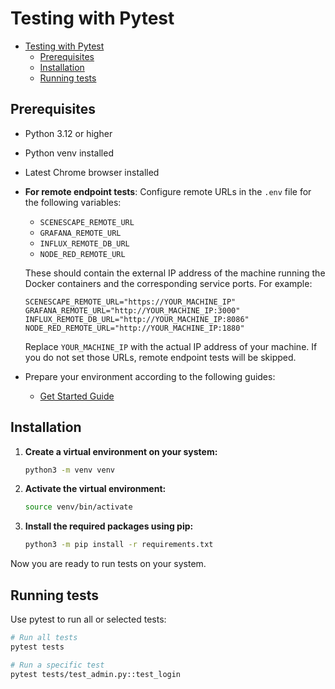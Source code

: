 <!--
# SPDX-FileCopyrightText: (C) 2025 Intel Corporation
# SPDX-License-Identifier: LicenseRef-Intel-Edge-Software
# This file is licensed under the Limited Edge Software Distribution License Agreement.
-->

# Testing with Pytest

- [Testing with Pytest](#testing-with-pytest)
    - [Prerequisites](#prerequisites)
    - [Installation](#installation)
    - [Running tests](#running-tests)

## Prerequisites

- Python 3.12 or higher
- Python venv installed
- Latest Chrome browser installed
- **For remote endpoint tests**: Configure remote URLs in the `.env` file for the following variables:
  - `SCENESCAPE_REMOTE_URL`
  - `GRAFANA_REMOTE_URL`
  - `INFLUX_REMOTE_DB_URL`
  - `NODE_RED_REMOTE_URL`
  
  These should contain the external IP address of the machine running the Docker containers and the corresponding service ports. For example:
  ```
  SCENESCAPE_REMOTE_URL="https://YOUR_MACHINE_IP"
  GRAFANA_REMOTE_URL="http://YOUR_MACHINE_IP:3000"
  INFLUX_REMOTE_DB_URL="http://YOUR_MACHINE_IP:8086"
  NODE_RED_REMOTE_URL="http://YOUR_MACHINE_IP:1880"
  ```
  
  Replace `YOUR_MACHINE_IP` with the actual IP address of your machine. If you do not set those URLs, remote endpoint tests will be skipped.

- Prepare your environment according to the following guides:
  - [Get Started Guide](https://github.com/open-edge-platform/edge-ai-suites/blob/main/metro-ai-suite/metro-vision-ai-app-recipe/smart-intersection/docs/user-guide/get-started.md)

## Installation

1. **Create a virtual environment on your system:**

   ```bash
   python3 -m venv venv
   ```

2. **Activate the virtual environment:**

   ```bash
   source venv/bin/activate
   ```

3. **Install the required packages using pip:**

   ```bash
   python3 -m pip install -r requirements.txt
   ```

Now you are ready to run tests on your system. 

## Running tests

Use pytest to run all or selected tests:

```bash
# Run all tests
pytest tests

# Run a specific test
pytest tests/test_admin.py::test_login
```
